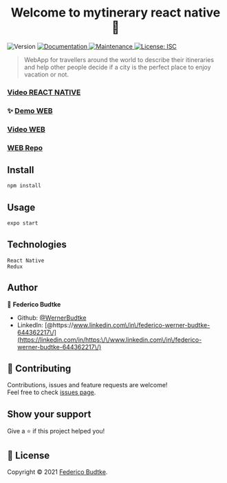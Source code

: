 <h1 align="center">Welcome to mytinerary react native 👋</h1>
<p>
  <img alt="Version" src="https://img.shields.io/badge/version-1.0.0-blue.svg?cacheSeconds=2592000" />
  <a href="https://github.com/WernerBudtke/mytinerary-budtke#readme" target="_blank">
    <img alt="Documentation" src="https://img.shields.io/badge/documentation-yes-brightgreen.svg" />
  </a>
  <a href="https://github.com/WernerBudtke/mytinerary-budtke/graphs/commit-activity" target="_blank">
    <img alt="Maintenance" src="https://img.shields.io/badge/Maintained%3F-yes-green.svg" />
  </a>
  <a href="https://github.com/WernerBudtke/mytinerary-budtke/blob/master/LICENSE" target="_blank">
    <img alt="License: ISC" src="https://img.shields.io/github/license/WernerBudtke/mytinerary-budtke" />
  </a>
</p>

> WebApp for travellers around the world to describe their itineraries and help other people decide if a city is the perfect place to enjoy vacation or not.
### [Video REACT NATIVE](https://www.youtube.com/watch?v=coX5zn_GAyM)
### ✨ [Demo WEB](https://mytinerary-budtke.herokuapp.com/)
### [Video WEB](https://www.youtube.com/watch?v=3mt5EXRBIhM)
### [WEB Repo](https://github.com/WernerBudtke/mytinerary-budtke)

## Install

```sh
npm install
```

## Usage

```sh
expo start
```
## Technologies
```
React Native
Redux
```
## Author

👤 **Federico Budtke**

* Github: [@WernerBudtke](https://github.com/WernerBudtke)
* LinkedIn: [@https:\/\/www.linkedin.com\/in\/federico-werner-budtke-644362217\/](https://linkedin.com/in/https:\/\/www.linkedin.com\/in\/federico-werner-budtke-644362217\/)

## 🤝 Contributing

Contributions, issues and feature requests are welcome!<br />Feel free to check [issues page](https://github.com/WernerBudtke/mytinerary-budtke/issues).

## Show your support

Give a ⭐️ if this project helped you!

## 📝 License

Copyright © 2021 [Federico Budtke](https://github.com/WernerBudtke).<br />
